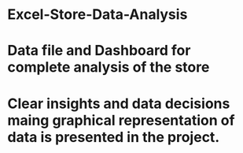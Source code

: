 # Excel-Store-Data-Analysis
# Data file and Dashboard for complete analysis of the store
# Clear insights and data decisions maing graphical representation of data is presented in the project.
